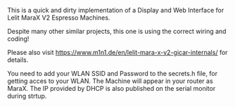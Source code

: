 This is a quick and dirty implementation of a Display and Web Interface for Lelit MaraX V2 Espresso Machines.

Despite many other similar projects, this one is using the correct wiring and coding! 

Please also visit https://www.m1n1.de/en/lelit-mara-x-v2-gicar-internals/ for details.

You need to add your WLAN SSID and Password to the secrets.h file, for getting acces to your WLAN. 
The Machine will appear in your router as MaraX. The IP provided by DHCP is also published on the serial monitor during strtup.
